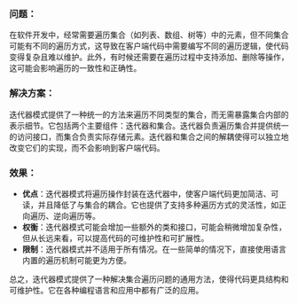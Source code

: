 ### 问题：

在软件开发中，经常需要遍历集合（如列表、数组、树等）中的元素，但不同集合可能有不同的遍历方式，这导致在客户端代码中需要编写不同的遍历逻辑，使代码变得复杂且难以维护。此外，有时候还需要在遍历过程中支持添加、删除等操作，这可能会影响遍历的一致性和正确性。

### 解决方案：

迭代器模式提供了一种统一的方法来遍历不同类型的集合，而无需暴露集合内部的表示细节。它包括两个主要组件：迭代器和集合。迭代器负责遍历集合并提供统一的访问接口，而集合负责实际存储元素。迭代器和集合之间的解耦使得可以独立地改变它们的实现，而不会影响到客户端代码。

### 效果：

* **优点**：迭代器模式将遍历操作封装在迭代器中，使客户端代码更加简洁、可读，并且降低了与集合的耦合。它也提供了支持多种遍历方式的灵活性，如正向遍历、逆向遍历等。
* **权衡**：迭代器模式可能会增加一些额外的类和接口，可能会稍微增加复杂性，但从长远来看，可以提高代码的可维护性和可扩展性。
* **限制**：迭代器模式并不适用于所有情况。在一些简单的情况下，直接使用语言内置的遍历机制可能更为方便。

总之，迭代器模式提供了一种解决集合遍历问题的通用方法，使得代码更具结构和可维护性。它在各种编程语言和应用中都有广泛的应用。
